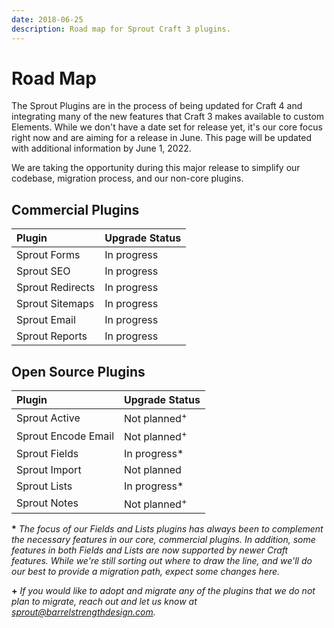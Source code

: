 ```yaml
---
date: 2018-06-25
description: Road map for Sprout Craft 3 plugins.
---
```


# Road Map

The Sprout Plugins are in the process of being updated for Craft 4 and integrating many of the new features that Craft 3 makes available to custom Elements. While we don't have a date set for release yet, it's our core focus right now and are aiming for a release in June. This page will be updated with additional information by June 1, 2022.

We are taking the opportunity during this major release to simplify our codebase, migration process, and our non-core plugins.

## Commercial Plugins

| Plugin            | Upgrade Status    |
|:----------------- |:------------------- |
| Sprout Forms      | In progress  |
| Sprout SEO        | In progress     |
| Sprout Redirects  | In progress |
| Sprout Sitemaps   | In progress |
| Sprout Email      | In progress  |
| Sprout Reports    | In progress |

## Open Source Plugins

| Plugin              | Upgrade Status    |
|:------------------- |:------------------- |
| Sprout Active       | Not planned<sup>+</sup> |
| Sprout Encode Email | Not planned<sup>+</sup>  |
| Sprout Fields       | In progress* |
| Sprout Import       | Not planned  |
| Sprout Lists        | In progress*  |
| Sprout Notes        | Not planned<sup>+</sup> |

**\*** _The focus of our Fields and Lists plugins has always been to complement the necessary features in our core, commercial plugins. In addition, some features in both Fields and Lists are now supported by newer Craft features. While we're still sorting out where to draw the line, and we'll do our best to provide a migration path, expect some changes here._ 

**+** _If you would like to adopt and migrate any of the plugins that we do not plan to migrate, reach out and let us know at [sprout@barrelstrengthdesign.com](mailto:sprout@barrelstrengthdesign.com)._  

